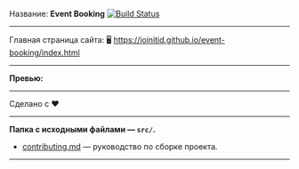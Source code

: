 Название: **Event Booking**
[![Build Status](https://travis-ci.com/IOINITID/event-booking.svg?branch=master)](https://travis-ci.com/IOINITID/event-booking)

---

Главная страница сайта: 🖥️ https://ioinitid.github.io/event-booking/index.html

---

**Превью:**

---

Сделано с ❤️

---

**Папка с исходными файлами — `src/`.**

- [contributing.md](contributing.md) — руководство по сборке проекта.

---
